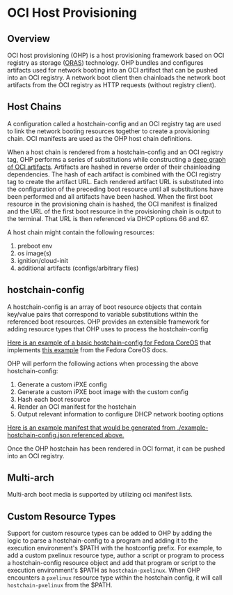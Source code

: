 # OCI Host Provisioning

## Overview
OCI host provisioning (OHP) is a host provisioning framework based on OCI registry as storage ([ORAS](https://oras.land)) technology. OHP bundles and configures artifacts used for network booting into an OCI artifact that can be pushed into an OCI registry. A network boot client then chainloads the network boot artifacts from the OCI registry as HTTP requests (without registry client).  


## Host Chains
A configuration called a hostchain-config and an OCI registry tag are used to link the network booting resources together to create a provisioning chain. OCI manifests are used as the OHP host chain definitions. 

When a host chain is rendered from a hostchain-config and an OCI registry tag, OHP performs a series of substitutions while constructing a [deep graph of OCI artifacts](https://oras.land/cli/6_reference_types/#:~:text=example%0A%20%20%20%20%E2%94%94%E2%94%80%E2%94%80%20sha256%3A1b6308bc4a2dd8933e9f66ff5bbc47e685516e5378208b46c58dc...-,creating%20deep%20graphs%20of%20artifacts,-The%20ORAS%20Artifacts). Artifacts are hashed in reverse order of their chainloading dependencies. The hash of each artifact is combined with the OCI registry tag to create the artifact URL. Each rendered artifact URL is substituted into the configuration of the preceding boot resource until all substitutions have been performed and all artifacts have been hashed. When the first boot resource in the provisioning chain is hashed, the OCI manifest is finalized and the URL of the first boot resource in the provisioning chain is output to the terminal. That URL is then referenced via DHCP options 66 and 67. 

A host chain might contain the following resources:

1. preboot env
2. os image(s)
3. ignition/cloud-init
4. additional artifacts (configs/arbitrary files)

## hostchain-config

A hostchain-config is an array of boot resource objects that contain key/value pairs that correspond to variable substitutions within the referenced boot resources. OHP provides an extensible framework for adding resource types that OHP uses to process the hostchain-config

[Here is an example of a basic hostchain-config for Fedora CoreOS](./example-hostchain-config.json) that implements [this example](https://docs.fedoraproject.org/en-US/fedora-coreos/live-booting-ipxe/#_setting_up_the_boot_script) from the Fedora CoreOS docs. 

OHP will perform the following actions when processing the above hostchain-config:

1. Generate a custom iPXE config
2. Generate a custom iPXE boot image with the custom config
3. Hash each boot resource
4. Render an OCI manifest for the hostchain
5. Output relevant information to configure DHCP network booting options



[Here is an example manifest that would be generated from ./example-hostchain-config.json referenced above.](./example-manifest.json)

Once the OHP hostchain has been rendered in OCI format, it can be pushed into an OCI registry.


## Multi-arch
Multi-arch boot media is supported by utilizing oci manifest lists. 

## Custom Resource Types

Support for custom resource types can be added to OHP by adding the logic to parse a hostchain-config to a program and adding it to the execution environment's $PATH with the hostconfig prefix. For example, to add a custom pxelinux resource type, author a script or program to process a hostchain-config resource object and add that program or script to the execution environment's $PATH as `hostchain-pxelinux`. When OHP encounters a `pxelinux` resource type within the hostchain config, it will call `hostchain-pxelinux` from the $PATH.


